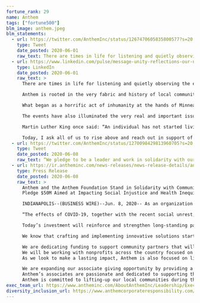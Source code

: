 ```yaml
---
fortune_rank: 29
name: Anthem
tags: ["fortune500"]
blm_image: anthem.jpeg
blm_statements:
  - url: https://twitter.com/AnthemInc/status/1267470605835800577?s=20
    type: Tweet
    date_posted: 2020-06-01
    raw_text: There are times in life for listening and quietly observing the events and discussion around us.  And then, there are times that move us to speak out. Read more from our CEO, Gail K. Boudreaux.
  - url: https://www.linkedin.com/pulse/message-unity-reflections-our-nation-communities-gail-k-boudreaux
    type: LinkedIn
    date_posted: 2020-06-01
    raw_text: >
      There are times in life for listening and quietly observing the events and discussion around us. And then, there are times that move us to speak out.

      Anthem is rooted in the very fabric and history of local communities that have found themselves under siege the past several days. These are the local communities where we not only live and work, but it’s where we serve others through a lens of inclusion, acceptance and tolerance.

      What began as a horrific act of inhumanity at the hands of Minneapolis police last Monday soon escalated into destruction and violence in the many places we call home. What we’ve witnessed this past weekend by small groups of individuals across the country has ultimately detracted from the lawful protests and the desired narrative around ‘peace’.

      The events have also illuminated the very real and important issues that we need to face—together—around inequity, bias and intolerance. We cannot sit idly by. We can and must do better as a nation.

      Martin Luther King once said: “An individual has not started living until he can rise above the narrow confines of his individualistic concerns to the broader concerns of all humanity.”

      Today, I ask all of us to rise above and reach out in support of one another. That’s what we’ve always done at Anthem. As we continue to battle this pandemic and now social unrest, I urge everyone of us to demonstrate compassion during this unsettling moment in our history.
  - url: https://twitter.com/AnthemInc/status/1270098429813960705?s=20
    type: Tweet
    date_posted: 2020-06-08
    raw_text: “We pledge to be a leader and work in solidarity with our communities to challenge the status quo, and address the factors driving disparities in our healthcare system and in society as a whole.” Gail Boudreaux, CEO of Anthem, Inc. http://ow.ly/UgUJ50A2hMW
  - url: https://ir.antheminc.com/news-releases/news-release-details/anthem-and-anthem-foundation-stand-solidarity-communities-across?field_nir_news_date_value%5Bmin%5D=
    type: Press Release
    date_posted: 2020-06-08
    raw_text: >
      Anthem and the Anthem Foundation Stand in Solidarity with Communities Across the Country
      Pledge $50M Aimed at Impacting Social Injustice and Health Inequities

      INDIANAPOLIS--(BUSINESS WIRE)--Jun. 8, 2020-- As an organization that’s committed, connected, and invested in our communities, Anthem is speaking out and taking action against long-standing social injustice, racial inequality and health disparities in America. Today, Anthem and the Anthem Foundation, announce additional commitments to drive national change, with a $50 million pledge over the next five years focused on directly impacting racial injustice, strengthening our communities and addressing health inequities. With our 75-year history in local communities, Anthem is compelled by our values to improve the lives and health of communities and help build a better, more equitable and healthier America.

      “The effects of COVID-19, together with the recent social unrest, have further illuminated the racial inequities and health disparities that have historically plagued our communities for far too long. These local communities, where we live and work, are also where we serve others through the lens of inclusion, acceptance, and belonging. That focus will not change,” said Gail K. Boudreaux, President and CEO of Anthem, Inc. “We pledge to be a leader and work in solidarity with our communities to challenge the status quo, and address the factors driving disparities in our healthcare system and in society as a whole.”

      Today’s investment will reinforce and strengthen long-standing partnerships with national and community organizations that are working tirelessly to combat systemic racial inequality and health inequities. The Anthem Foundation partners with more than 4,000 nonprofit organizations that work every day to identify healthcare needs and address social drivers that impact the health of individuals, and our communities. As we build upon this legacy, Anthem and its Foundation will work side-by-side with new and existing partners to find ways to unify and ways to foster conversations around these issues and open an important dialogue for all Americans. Anthem is committed to creating enduring change in communities across the country, especially in our home town of Indianapolis.

      We know that crafting and implementing innovative solutions starts locally, and today the Anthem Foundation is providing additional funds to help rebuild and transform our communities that have been impacted by the recent social unrest. Our goal is to ensure that people, their families and businesses can reach their fullest potential in their communities in the years ahead:

      We are dedicating funding to support community partners that will work to help revive and rebuild neighborhoods in Indianapolis and the communities we serve across the country
      We will be working with nonprofits across the country focused on health opportunities, economic development and job creation
      As we look to make a lasting impact, Anthem is also focused on living our values at home. We know that every day our associates are actively supporting their communities and today that call to action has never been greater. We support and join them in their efforts to lift up our individual and collective voices as the Anthem family of associates align with those organizations that are fighting for equality and against racism and social injustice:

      We are expanding our associate giving opportunity by providing a 1:1 match for their contributions to the following organizations: National Urban League, United Negro College Fund (UNCF), National Association for the Advancement of Colored People (NAACP), Boys and Girls Clubs of America (BGCA), Race Forward, and United Way.
      Anthem’s associates are passionate and dedicated to supporting their communities and with the help of our Associate Resource Groups, we will engage in deeper and meaningful activities to address health disparities and racial injustices in our communities. And through our Dollars for Doers Program they will be able to raise additional funds for a nonprofit of their choice.
      Anthem is committed to lifting-up our local communities during this difficult but important time of change and working each day to ensure that all people, across all of our communities, are part of a healthier, more hopeful nation.
exec_team_url: https://www.antheminc.com/AboutAnthemInc/Leadership/ExecutiveLeadership/index.htm
diversity_inclusion_url: https://www.anthemcorporateresponsibility.com/diversity-and-inclusion
---
```


